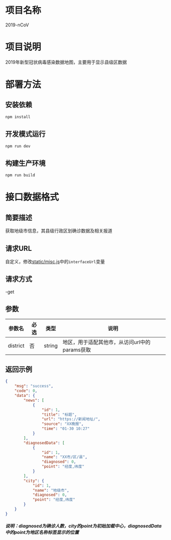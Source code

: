# 项目名称

2019-nCoV

# 项目说明

2019年新型冠状病毒感染数据地图，主要用于显示县级区数据

# 部署方法

## 安装依赖

``` bash
npm install
```

## 开发模式运行

``` bash
npm run dev
```

## 构建生产环境

``` bash
npm run build
```

# 接口数据格式

## 简要描述

获取地级市信息，其县级行政区划确诊数据及相关报道

## 请求URL

自定义，修改[static/misc.js](https://github.com/XanderYe/2019-nCoV/blob/master/static/misc.js)中的`interfaceUrl`变量

## 请求方式

-get

## 参数

参数名 | 必选 | 类型 | 说明
-|-|-|-
district | 否 | string | 地区，用于适配其他市，从访问url中的params获取

## 返回示例

```json
{
	"msg": "success",
	"code": 0,
	"data": {
		"news": [
			{
				"id": 1,
				"title": "标题",
				"url": "https://新闻地址/",
				"source": "XX晚报",
				"time": "01-30 10:27"
			}
		],
		"diagnosedData": [
			{
				"id": 1,
				"name": "XX市/区/县",
				"diagnosed": 0,
				"point": "经度,纬度"
			}
		],
		"city": {
			"id": 1,
			"name": "地级市",
			"diagnosed": 0,
			"point": "经度,纬度"
		}
	}
}
```

##### 说明：diagnosed为确诊人数，city的point为初始加载中心，diagnosedData中的point为地区名称标签显示的位置
